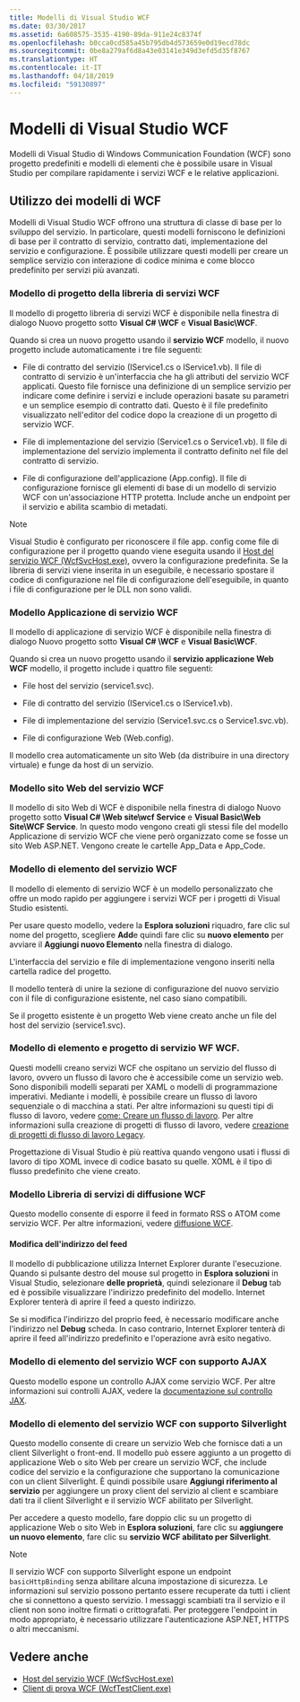 ```yaml
---
title: Modelli di Visual Studio WCF
ms.date: 03/30/2017
ms.assetid: 6a608575-3535-4190-89da-911e24c8374f
ms.openlocfilehash: b0cca0cd585a45b795db4d573659e0d19ecd78dc
ms.sourcegitcommit: 0be8a279af6d8a43e03141e349d3efd5d35f8767
ms.translationtype: HT
ms.contentlocale: it-IT
ms.lasthandoff: 04/18/2019
ms.locfileid: "59130897"
---
```

# <a name="wcf-visual-studio-templates"></a>Modelli di Visual Studio WCF
Modelli di Visual Studio di Windows Communication Foundation (WCF) sono progetto predefiniti e modelli di elementi che è possibile usare in Visual Studio per compilare rapidamente i servizi WCF e le relative applicazioni.  
  
## <a name="using-the-wcf-templates"></a>Utilizzo dei modelli di WCF  
 Modelli di Visual Studio WCF offrono una struttura di classe di base per lo sviluppo del servizio. In particolare, questi modelli forniscono le definizioni di base per il contratto di servizio, contratto dati, implementazione del servizio e configurazione. È possibile utilizzare questi modelli per creare un semplice servizio con interazione di codice minima e come blocco predefinito per servizi più avanzati.  
  
### <a name="wcf-service-library-project-template"></a>Modello di progetto della libreria di servizi WCF  
 Il modello di progetto libreria di servizi WCF è disponibile nella finestra di dialogo Nuovo progetto sotto **Visual C# \WCF** e **Visual Basic\WCF**.  
  
 Quando si crea un nuovo progetto usando il **servizio WCF** modello, il nuovo progetto include automaticamente i tre file seguenti:  
  
-   File di contratto del servizio (IService1.cs o IService1.vb). Il file di contratto di servizio è un'interfaccia che ha gli attributi del servizio WCF applicati. Questo file fornisce una definizione di un semplice servizio per indicare come definire i servizi e include operazioni basate su parametri e un semplice esempio di contratto dati. Questo è il file predefinito visualizzato nell'editor del codice dopo la creazione di un progetto di servizio WCF.  
  
-   File di implementazione del servizio (Service1.cs o Service1.vb). Il file di implementazione del servizio implementa il contratto definito nel file del contratto di servizio.  
  
-   File di configurazione dell'applicazione (App.config). Il file di configurazione fornisce gli elementi di base di un modello di servizio WCF con un'associazione HTTP protetta. Include anche un endpoint per il servizio e abilita scambio di metadati.  
  
> [!NOTE]
>  Visual Studio è configurato per riconoscere il file app. config come file di configurazione per il progetto quando viene eseguita usando il [Host del servizio WCF (WcfSvcHost.exe)](../../../docs/framework/wcf/wcf-service-host-wcfsvchost-exe.md), ovvero la configurazione predefinita. Se la libreria di servizi viene inserita in un eseguibile, è necessario spostare il codice di configurazione nel file di configurazione dell'eseguibile, in quanto i file di configurazione per le DLL non sono validi.  
  
### <a name="wcf-service-application-template"></a>Modello Applicazione di servizio WCF  
 Il modello di applicazione di servizio WCF è disponibile nella finestra di dialogo Nuovo progetto sotto **Visual C# \WCF** e **Visual Basic\WCF**.  
  
 Quando si crea un nuovo progetto usando il **servizio applicazione Web WCF** modello, il progetto include i quattro file seguenti:  
  
-   File host del servizio (service1.svc).  
  
-   File di contratto del servizio (IService1.cs o IService1.vb).  
  
-   File di implementazione del servizio (Service1.svc.cs o Service1.svc.vb).  
  
-   File di configurazione Web (Web.config).  
  
 Il modello crea automaticamente un sito Web (da distribuire in una directory virtuale) e funge da host di un servizio.  
  
### <a name="wcf-web-site-template"></a>Modello sito Web del servizio WCF  
 Il modello di sito Web di WCF è disponibile nella finestra di dialogo Nuovo progetto sotto **Visual C# \Web site\wcf Service** e **Visual Basic\Web Site\WCF Service**. In questo modo vengono creati gli stessi file del modello Applicazione di servizio WCF che viene però organizzato come se fosse un sito Web ASP.NET. Vengono create le cartelle App_Data e App_Code.  
  
### <a name="wcf-service-item-template"></a>Modello di elemento del servizio WCF  
 Il modello di elemento di servizio WCF è un modello personalizzato che offre un modo rapido per aggiungere i servizi WCF per i progetti di Visual Studio esistenti.  
  
 Per usare questo modello, vedere la **Esplora soluzioni** riquadro, fare clic sul nome del progetto, scegliere **Add**e quindi fare clic su **nuovo elemento** per avviare il **Aggiungi nuovo Elemento** nella finestra di dialogo.  
  
 L'interfaccia del servizio e file di implementazione vengono inseriti nella cartella radice del progetto.  
  
 Il modello tenterà di unire la sezione di configurazione del nuovo servizio con il file di configurazione esistente, nel caso siano compatibili.  
  
 Se il progetto esistente è un progetto Web viene creato anche un file del host del servizio (service1.svc).  
  
### <a name="wcf-wf-service-project-and-item-template"></a>Modello di elemento e progetto di servizio WF WCF.  
 Questi modelli creano servizi WCF che ospitano un servizio del flusso di lavoro, ovvero un flusso di lavoro che è accessibile come un servizio web. Sono disponibili modelli separati per XAML o modelli di programmazione imperativi. Mediante i modelli, è possibile creare un flusso di lavoro sequenziale o di macchina a stati. Per altre informazioni su questi tipi di flusso di lavoro, vedere [come: Creare un flusso di lavoro](../windows-workflow-foundation/how-to-create-a-workflow.md). Per altre informazioni sulla creazione di progetti di flusso di lavoro, vedere [creazione di progetti di flusso di lavoro Legacy](/visualstudio/workflow-designer/creating-legacy-workflow-projects).  
  
 Progettazione di Visual Studio è più reattiva quando vengono usati i flussi di lavoro di tipo XOML invece di codice basato su quelle. XOML è il tipo di flusso predefinito che viene creato.  
  
### <a name="wcf-syndication-service-library-template"></a>Modello Libreria di servizi di diffusione WCF  
 Questo modello consente di esporre il feed in formato RSS o ATOM come servizio WCF. Per altre informazioni, vedere [diffusione WCF](../../../docs/framework/wcf/feature-details/wcf-syndication.md).  
  
#### <a name="changing-the-address-of-the-feed"></a>Modifica dell'indirizzo del feed  
 Il modello di pubblicazione utilizza Internet Explorer durante l'esecuzione. Quando si pulsante destro del mouse sul progetto in **Esplora soluzioni** in Visual Studio, selezionare **delle proprietà**, quindi selezionare il **Debug** tab ed è possibile visualizzare l'indirizzo predefinito del modello. Internet Explorer tenterà di aprire il feed a questo indirizzo.  
  
 Se si modifica l'indirizzo del proprio feed, è necessario modificare anche l'indirizzo nel **Debug** scheda. In caso contrario, Internet Explorer tenterà di aprire il feed all'indirizzo predefinito e l'operazione avrà esito negativo.  
  
### <a name="ajax-enabled-wcf-service-item-template"></a>Modello di elemento del servizio WCF con supporto AJAX  
 Questo modello espone un controllo AJAX come servizio WCF. Per altre informazioni sui controlli AJAX, vedere la [documentazione sul controllo JAX](https://go.microsoft.com/fwlink/?LinkId=96717).  
  
### <a name="silverlight-enabled-wcf-service-item-template"></a>Modello di elemento del servizio WCF con supporto Silverlight  
 Questo modello consente di creare un servizio Web che fornisce dati a un client Silverlight o front-end. Il modello può essere aggiunto a un progetto di applicazione Web o sito Web per creare un servizio WCF, che include codice del servizio e la configurazione che supportano la comunicazione con un client Silverlight. È quindi possibile usare **Aggiungi riferimento al servizio** per aggiungere un proxy client del servizio al client e scambiare dati tra il client Silverlight e il servizio WCF abilitato per Silverlight.  
  
 Per accedere a questo modello, fare doppio clic su un progetto di applicazione Web o sito Web in **Esplora soluzioni**, fare clic su **aggiungere un nuovo elemento**, fare clic su **servizio WCF abilitato per Silverlight**.  
  
> [!NOTE]
>  Il servizio WCF con supporto Silverlight espone un endpoint `basicHttpBinding` senza abilitare alcuna impostazione di sicurezza. Le informazioni sul servizio possono pertanto essere recuperate da tutti i client che si connettono a questo servizio. I messaggi scambiati tra il servizio e il client non sono inoltre firmati o crittografati. Per proteggere l'endpoint in modo appropriato, è necessario utilizzare l'autenticazione ASP.NET, HTTPS o altri meccanismi.  
  
## <a name="see-also"></a>Vedere anche

- [Host del servizio WCF (WcfSvcHost.exe)](../../../docs/framework/wcf/wcf-service-host-wcfsvchost-exe.md)
- [Client di prova WCF (WcfTestClient.exe)](../../../docs/framework/wcf/wcf-test-client-wcftestclient-exe.md)
